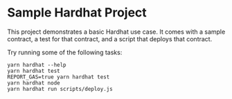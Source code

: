 # Sample Hardhat Project

This project demonstrates a basic Hardhat use case. It comes with a sample contract, a test for that contract, and a script that deploys that contract.

Try running some of the following tasks:

```shell
yarn hardhat --help
yarn hardhat test
REPORT_GAS=true yarn hardhat test
yarn hardhat node
yarn hardhat run scripts/deploy.js
```
